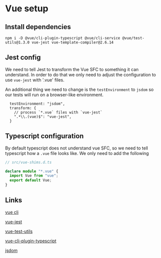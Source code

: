 # Vue setup

## Install dependencies

```
npm i -D @vue/cli-plugin-typescript @vue/cli-service @vue/test-utils@1.3.0 vue-jest vue-template-compiler@2.6.14
```

## Jest config

We need to tell Jest to transform the Vue SFC to something it can understand. In order to do that we only
need to adjust the configuration to use `vue-jest` with '.vue' files.

An additional thing we need to change is the `testEnvironment` to `jsdom` so our tests will run on a browser-like environment.

```
  testEnvironment: "jsdom",
  transform: {
    // process `*.vue` files with `vue-jest`
    ".*\\.(vue)$": "vue-jest",
  }
```

## Typescript configuration

By default typescript does not understand vue SFC, so we need to tell typescript how a `.vue` file looks like. We only need to
add the following

```ts
// src/vue-shims.d.ts

declare module "*.vue" {
  import Vue from "vue";
  export default Vue;
}
```

## Links

[vue cli](https://cli.vuejs.org/)

[vue-jest](https://github.com/vuejs/vue-jest)

[vue-test-utils](https://v1.test-utils.vuejs.org/)

[vue-cli-plugin-typescript](https://github.com/vuejs/vue-cli/tree/dev/packages/%40vue/cli-plugin-typescript)

[jsdom](https://github.com/jsdom/jsdom)
